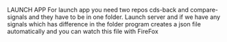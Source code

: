 LAUNCH APP For launch app you need two repos cds-back and compare-signals and they have to be in one folder. Launch server and if we have any signals which has difference in the folder program creates a json file automatically and you can watch this file with FireFox
